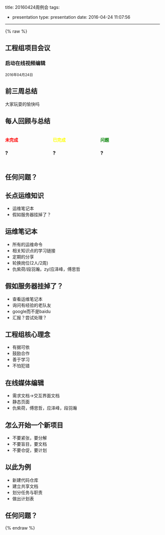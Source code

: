 title: 20160424周例会
tags:
  - presentation
type: presentation
date: 2016-04-24 11:07:56
---
{% raw %}
<style>
.one-third {
    vertical-align: top !important;
    width: 30%;
    display: inline-block;
}
</style>
<section>
    <h1>工程组项目会议</h1>
    <h3>启动在线视频编辑</h3>
    <p>
        <small>2016年04月24日</small>
    </p>
</section>
<section>
    <section>
        <h2>前三周总结</h2>
        <p class="fragment">大家玩耍的愉快吗</p>
    </section>
    <section>
        <h2>每人回顾与总结</h2>
         <div class="one-third">
            <h4 style="color:red">未完成</h4>
            <h3>?<h3>
        </div>
        <div class="one-third">
            <h4 style="color:yellow">已完成</h4>
            <h3>?<h3>
        </div>
        <div class="one-third">
            <h4 style="color:green;">问题</H4>
            <h3>?<h3>
        </div>
    </section>
    <section>
        <h2>任何问题？</h2>
    </section>
</section>
<section>
<section>
<h2>长点运维知识</h2>
  <ul>
      <li class="fragment">运维笔记本</li>
      <li class="fragment">假如服务器挂掉了？</li>
  </ul>
</section>
<section>
    <h2>运维笔记本</h2>
    <ul>
        <li class="fragment">所有的运维命令</li>
        <li class="fragment">相关知识点的学习链接</li>
        <li class="fragment">定期的分享</li>
        <li class="fragment">轮换岗位(2人/2周)</li>
        <li class="fragment">仇紫荷/段羽瀚，zy/应泽峰，傅思哲</li>
    </ul>
</section>
<section>
    <h2>假如服务器挂掉了？</h2>
  <ul>
      <li class="fragment">查看运维笔记本</li>
      <li class="fragment">询问有经验的老队友</li>
      <li class="fragment">google而不是baidu</li>
      <li class="fragment">汇报？尝试处理？</li>
  </ul>
</section>
</section>
<section>
    <h2>工程组核心理念</h2>
  <ul>
      <li class="fragment">有据可依</li>
      <li class="fragment">鼓励合作</li>
      <li class="fragment">善于学习</li>
      <li class="fragment">不怕犯错</li>
  </ul>
</section>
<section>
    <section>
    <h2>在线媒体编辑</h2>
    <ul>
      <li class="fragment">需求文档->交互界面文档</li>
      <li class="fragment">静态页面</li>
      <li class="fragment">仇紫荷，傅思哲，应泽峰，段羽瀚</li>
    </ul>
    </section>
       <section>
       <h2>怎么开始一个新项目</h2>
    <ul>
      <li class="fragment">不要紧张，要分解</li>
      <li class="fragment">不要盲目，要文档</li>
      <li class="fragment">不要仓促，要计划</li>
    </ul>
       </section>
              <section>
       <h2>以此为例</h2>
    <ul>
      <li class="fragment">新建代码仓库</li>
      <li class="fragment">建立共享文档</li>
      <li class="fragment">划分任务与职责</li>
      <li class="fragment">做出计划表</li>
    </ul>
       </section>
</section>
    <section>
        <h2>任何问题？</h2>
    </section>
{% endraw %}